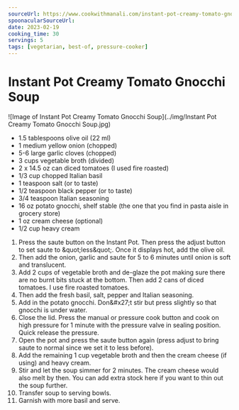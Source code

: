 ```yaml
---
sourceUrl: https://www.cookwithmanali.com/instant-pot-creamy-tomato-gnocchi-soup/
spoonacularSourceUrl: 
date: 2023-02-19
cooking_time: 30
servings: 5
tags: [vegetarian, best-of, pressure-cooker]
---
```

# Instant Pot Creamy Tomato Gnocchi Soup

![Image of Instant Pot Creamy Tomato Gnocchi Soup](../img/Instant Pot Creamy Tomato Gnocchi Soup.jpg)


- 1.5 tablespoons olive oil (22 ml)
- 1 medium yellow onion (chopped)
- 5-6 large garlic cloves (chopped)
- 3 cups vegetable broth (divided)
- 2 x 14.5 oz can diced tomatoes (I used fire roasted)
- 1/3 cup chopped Italian basil
- 1 teaspoon salt (or to taste)
- 1/2 teaspoon black pepper (or to taste)
- 3/4 teaspoon Italian seasoning
- 16 oz potato gnocchi, shelf stable (the one that you find in pasta aisle in grocery store)
- 1 oz cream cheese (optional)
- 1/2 cup heavy cream


1. Press the saute button on the Instant Pot. Then press the adjust button to set saute to &amp;quot;less&amp;quot;. Once it displays hot, add the olive oil.
2. Then add the onion, garlic and saute for 5 to 6 minutes until onion is soft and translucent.
3. Add 2 cups of vegetable broth and de-glaze the pot making sure there are no burnt bits stuck at the bottom. Then add 2 cans of diced tomatoes. I use fire roasted tomatoes.
4. Then add the fresh basil, salt, pepper and Italian seasoning.
5. Add in the potato gnocchi. Don&amp;#x27;t stir but press slightly so that gnocchi is under water.
6. Close the lid. Press the manual or pressure cook button and cook on high pressure for 1 minute with the pressure valve in sealing position. Quick release the pressure.
7. Open the pot and press the saute button again (press adjust to bring saute to normal since we set it to less before).
8. Add the remaining 1 cup vegetable broth and then the cream cheese (if using) and heavy cream.
9. Stir and let the soup simmer for 2 minutes. The cream cheese would also melt by then. You can add extra stock here if you want to thin out the soup further.
10. Transfer soup to serving bowls.
11. Garnish with more basil and serve.
